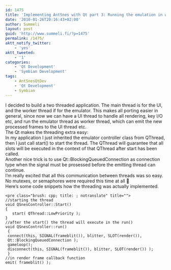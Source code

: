 ```yaml
---
id: 1475
title: 'Implementing AntSnes with Qt part 3: Running the emulation in worker thread'
date: '2010-01-26T20:16:43+02:00'
author: Summeli
layout: post
guid: 'http://www.summeli.fi/?p=1475'
permalink: /1475/
aktt_notify_twitter:
    - 'yes'
aktt_tweeted:
    - '1'
categories:
    - 'Qt Development'
    - 'Symbian Development'
tags:
    - AntSnesQtDev
    - 'Qt Development'
    - Symbian
---
```


I decided to build a two threaded application. The main thread is for the UI, and the worker thread if for the emulator. This makes all porting easier in general, since now we can have a UI thread to handle all rendering, key I/O etc, and run the emulator thread as worker thread, which can emit the new processed frames to the UI thread etc.  
The Qt makes the threading extra easy:  
In my application I just inherited the emulator controller class from QThread, then I just call start() to start the thread. The QThread will guarantee that all slots will be executed in the context of that QThread after start has been called.  
Another nice trick is to use Qt::BlockingQueuedConnection as connection type when the signal must be prosessed before the emitting thread can continue.  
I’m really excited that all this communication between threads was so easy. No mutexes, or semaphores were required this time at all 🙂  
Here’s some code snippets how the threading was actually implemented.

```
<pre class="brush: cpp; title: ; notranslate" title="">
//starting the thread
void QSnesController::Start()
{
   start( QThread::LowPriority );
}
//after the start() the thread will execute in the run()
void QSnesController::run()
 {
 connect(this, SIGNAL(frameblit()), blitter, SLOT(render()),
 Qt::BlockingQueuedConnection );
 gameloop();
 disconnect(this, SIGNAL(frameblit()), blitter, SLOT(render()) );
 }
//in render frame callback function
emit( frameblit() );
```